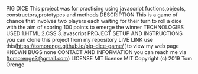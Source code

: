 PIG DICE
This project was for practising using javascript fuctions,objects, constructors,prototypes and methods
DESCRIPTION
This is a game of chance that involves two players each waiting for their turn to roll a dice with the aim of scoring 100 points to emerge the winner
TECHNOLOGIES USED
1.HTML
2.CSS
3.javascript
PROJECT SETUP AND INSTRUCTIONS
you can clone this project from my repository
LIVE LINK
use this(https://tomorenge.github.io/pig-dice-game/ )to view my web page
KNOWN BUGS
none
CONTACT AND INFORMATION
you can reach me via (tomorenge3@gmail.com)
LICENSE
MIT license MIT Copyright (c) 2019 Tom Orenge
